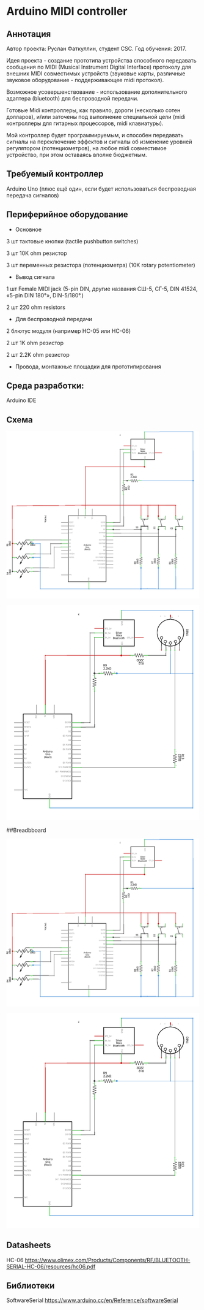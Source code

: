 # Arduino MIDI controller

## Аннотация	

Автор проекта: Руслан Фаткуллин, студент CSC. Год обучения: 2017.

Идея проекта - создание прототипа устройства способного передавать сообщения по MIDI (Musical Instrument Digital Interface) протоколу для внешних MIDI совместимых устройств (звуковые карты, различные звуковое оборудование - поддерживающее midi протокол). 

Возможное усовершенствование - использование дополнительного адаптера (bluetooth) для беспроводной передачи.

Готовые Midi контроллеры, как правило, дороги (несколько сотен долларов), и/или заточены под выполнение специальной цели (midi контроллеры для гитарных процессоров, midi клавиатуры). 

Мой контроллер будет программируемым, и способен передавать сигналы на переключение эффектов и сигналы об изменение уровней регулятором (потенциометров), на любое midi совместимое устройство, при этом оставаясь вполне бюджетным.

## Требуемый контроллер
Arduino Uno (плюс ещё один, если будет использоваться беспроводная передача сигналов)

## Периферийное оборудование 
* Основное

 3 шт тактовые кнопки (tactile pushbutton switches)

 3 шт 10K ohm резистор
 
 3 шт переменных резистора (потенциометра) (10K rotary potentiometer)
 
* Вывод сигнала 

 1 шт Female MIDI jack (5-pin DIN, другие названия СШ-5, СГ-5, DIN 41524, «5-pin DIN 180°», DIN-5/180°.)

 2 шт 220 ohm resistors


* Для беспроводной передачи 

 2 блютус модуля (например HC-05 или HC-06)

 2 шт 1K ohm резистор 

 2 шт 2.2K ohm резистор 

* Провода, монтажные площадки для прототипирования

## Среда разработки:
 Arduino IDE 


## Схема

![alt tag](https://github.com/fatkullin/arduino/blob/master/midi-blue%20main%20scheme1.png)

![alt tag](https://github.com/fatkullin/arduino/blob/master/midi-blue%20main%20scheme2.png)

##Breadbboard

![alt tag](https://github.com/fatkullin/arduino/blob/master/midi-blue%20main%20scheme1.png)

![alt tag](https://github.com/fatkullin/arduino/blob/master/midi-blue%20main%20scheme2.png)

## Datasheets

HC-06
https://www.olimex.com/Products/Components/RF/BLUETOOTH-SERIAL-HC-06/resources/hc06.pdf

## Библиотеки
SoftwareSerial
https://www.arduino.cc/en/Reference/softwareSerial

